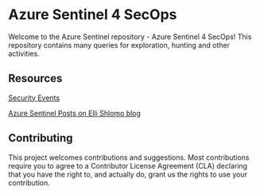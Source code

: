 # Azure Sentinel 4 SecOps

Welcome to the Azure Sentinel repository - Azure Sentinel 4 SecOps! This repository contains many queries for exploration, hunting and other activities.

## Resources

[Security Events](https://github.com/eshlomo1/AzureSentinel/tree/master/SecurityEvent)

[Azure Sentinel Posts on Elli Shlomo blog](https://eshlomo.us)

## Contributing

This project welcomes contributions and suggestions. Most contributions require you to agree to a Contributor License Agreement (CLA) declaring that you have the right to, and actually do, grant us
the rights to use your contribution.
